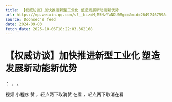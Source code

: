 ```yaml
---
title: 【权威访谈】加快推进新型工业化 塑造发展新动能新优势
url: https://mp.weixin.qq.com/s?__biz=MjM5NzYwNDU0Mg==&mid=2649246759&idx=1&sn=6b91eff3856823f1400a75a9b944abb0
source: Doonsec's feed
date: 2024-09-03
fetch_date: 2025-10-06T18:22:03.362168
---
```


# 【权威访谈】加快推进新型工业化 塑造发展新动能新优势

：
，
。

视频
小程序
赞
，轻点两下取消赞
在看
，轻点两下取消在看